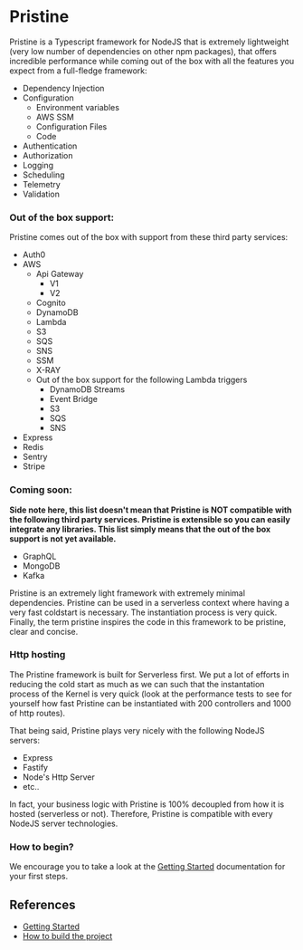 # Pristine

Pristine is a Typescript framework for NodeJS that is extremely lightweight (very low number of dependencies on other npm packages), 
that offers incredible performance while coming out of the box with all the features you expect from a full-fledge framework:

* Dependency Injection
* Configuration
  * Environment variables
  * AWS SSM
  * Configuration Files
  * Code
* Authentication
* Authorization
* Logging
* Scheduling
* Telemetry
* Validation

### Out of the box support:

Pristine comes out of the box with support from these third party services:
* Auth0
* AWS
  * Api Gateway
    * V1
    * V2
  * Cognito
  * DynamoDB
  * Lambda
  * S3
  * SQS
  * SNS
  * SSM
  * X-RAY
  * Out of the box support for the following Lambda triggers
    * DynamoDB Streams
    * Event Bridge
    * S3
    * SQS
    * SNS
* Express
* Redis
* Sentry
* Stripe

### Coming soon:

**Side note here, this list doesn't mean that Pristine is NOT compatible with the following third party services. Pristine is extensible so you can easily integrate any libraries. This list simply means that the out of the box support is not yet available.** 
* GraphQL
* MongoDB
* Kafka

Pristine is an extremely light framework with extremely minimal dependencies. Pristine can be used in a serverless context where having a very fast
coldstart is necessary. The instantiation process is very quick. Finally, the term pristine inspires the code in this framework to be pristine, clear and concise.


### Http hosting
The Pristine framework is built for Serverless first. We put a lot of efforts in reducing the cold start as much as we can such that the instantation process of the Kernel is very quick (look at the performance tests to see for yourself how fast Pristine can be instantiated with 200 controllers and 1000 of http routes).

That being said, Pristine plays very nicely with the following NodeJS servers:

* Express
* Fastify
* Node's Http Server
* etc..

In fact, your business logic with Pristine is 100% decoupled from how it is hosted (serverless or not). Therefore, Pristine is compatible with every NodeJS server technologies.

### How to begin?
We encourage you to take a look at the [Getting Started](../docs/getting-started/index.md) documentation for your first steps.

## References

* [Getting Started](../docs/getting-started/index.md)
* [How to build the project](../docs/build.md)